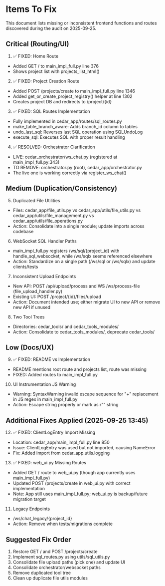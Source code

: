 # Items To Fix

This document lists missing or inconsistent frontend functions and routes discovered during the audit on 2025-09-25.

## Critical (Routing/UI)

1. ✅ FIXED: Home Route
- Added GET / to main_impl_full.py line 376
- Shows project list with projects_list_html()

2. ✅ FIXED: Project Creation Route  
- Added POST /projects/create to main_impl_full.py line 1346
- Added get_or_create_project_registry() helper at line 1302
- Creates project DB and redirects to /project/{id}

3. ✅ FIXED: SQL Routes Implementation
- Fully implemented in cedar_app/routes/sql_routes.py
- make_table_branch_aware: Adds branch_id column to tables
- undo_last_sql: Reverses last SQL operation using SQLUndoLog
- execute_sql: Executes SQL with proper result handling

4. ✅ RESOLVED: Orchestrator Clarification
- LIVE: cedar_orchestrator/ws_chat.py (registered at main_impl_full.py:343)
- TO REMOVE: orchestrator.py (root), cedar_app/orchestrator.py
- The live one is working correctly via register_ws_chat()

## Medium (Duplication/Consistency)

5. Duplicated File Utilities
- Files: cedar_app/file_utils.py vs cedar_app/utils/file_utils.py vs cedar_app/utils/file_management.py vs cedar_app/utils/file_operations.py
- Action: Consolidate into a single module; update imports across codebase

6. WebSocket SQL Handler Paths
- main_impl_full.py registers /ws/sql/{project_id} with handle_sql_websocket, while /ws/sqlx seems referenced elsewhere
- Action: Standardize on a single path (/ws/sql or /ws/sqlx) and update clients/tests

7. Inconsistent Upload Endpoints
- New API: POST /api/upload/process and WS /ws/process-file (file_upload_handler.py)
- Existing UI: POST /project/{id}/files/upload
- Action: Document intended use; either migrate UI to new API or remove new API if unused

8. Two Tool Trees
- Directories: cedar_tools/ and cedar_tools_modules/
- Action: Consolidate to cedar_tools_modules/, deprecate cedar_tools/

## Low (Docs/UX)

9. ✅ FIXED: README vs Implementation
- README mentions root route and projects list, route was missing
- FIXED: Added routes to main_impl_full.py

10. UI Instrumentation JS Warning
- Warning: SyntaxWarning invalid escape sequence for "+" replacement in JS regex in main_impl_full.py
- Action: Escape string properly or mark as r"" string

## Additional Fixes Applied (2025-09-25 13:45)

12. ✅ FIXED: ClientLogEntry Import Missing
- Location: cedar_app/main_impl_full.py line 850
- Issue: ClientLogEntry was used but not imported, causing NameError
- Fix: Added import from cedar_app.utils.logging

13. ✅ FIXED: web_ui.py Missing Routes
- Added GET / route to web_ui.py (though app currently uses main_impl_full.py)
- Updated POST /projects/create in web_ui.py with correct implementation
- Note: App still uses main_impl_full.py; web_ui.py is backup/future migration target

11. Legacy Endpoints
- /ws/chat_legacy/{project_id}
- Action: Remove when tests/migrations complete

## Suggested Fix Order
1) Restore GET / and POST /projects/create
2) Implement sql_routes.py using utils/sql_utils.py
3) Consolidate file upload paths (pick one) and update UI
4) Consolidate orchestrator/websocket paths
5) Remove duplicated tool tree
6) Clean up duplicate file utils modules
